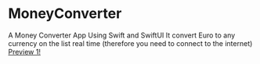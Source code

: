 # MoneyConverter
A Money Converter App Using Swift and SwiftUI
It convert Euro to any currency on the list real time (therefore you need to connect to the internet)
[Preview 1!](https://i.ibb.co/PTX393Q/Screen-Shot-2021-05-13-at-03-05-45.png)
